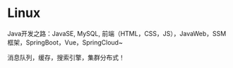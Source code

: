 # Linux

Java开发之路：JavaSE, MySQL, 前端（HTML，CSS，JS），JavaWeb，SSM框架，SpringBoot，Vue，SpringCloud~

消息队列，缓存，搜索引擎，集群分布式！